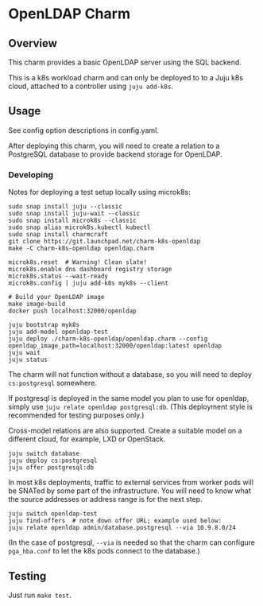 # OpenLDAP Charm

## Overview

This charm provides a basic OpenLDAP server using the SQL backend.

This is a k8s workload charm and can only be deployed to to a Juju k8s
cloud, attached to a controller using `juju add-k8s`.

## Usage

See config option descriptions in config.yaml.

After deploying this charm, you will need to create a relation to a PostgreSQL
database to provide backend storage for OpenLDAP.

### Developing

Notes for deploying a test setup locally using microk8s:

    sudo snap install juju --classic
    sudo snap install juju-wait --classic
    sudo snap install microk8s --classic
    sudo snap alias microk8s.kubectl kubectl
    sudo snap install charmcraft
    git clone https://git.launchpad.net/charm-k8s-openldap
    make -C charm-k8s-openldap openldap.charm

    microk8s.reset  # Warning! Clean slate!
    microk8s.enable dns dashboard registry storage
    microk8s.status --wait-ready
    microk8s.config | juju add-k8s myk8s --client

    # Build your OpenLDAP image
    make image-build
    docker push localhost:32000/openldap

    juju bootstrap myk8s
    juju add-model openldap-test
    juju deploy ./charm-k8s-openldap/openldap.charm --config openldap_image_path=localhost:32000/openldap:latest openldap
    juju wait
    juju status

The charm will not function without a database, so you will need to
deploy `cs:postgresql` somewhere.

If postgresql is deployed in the same model you plan to use for
openldap, simply use `juju relate openldap postgresql:db`.  (This
deployment style is recommended for testing purposes only.)

Cross-model relations are also supported.  Create a suitable model on
a different cloud, for example, LXD or OpenStack.

    juju switch database
    juju deploy cs:postgresql
    juju offer postgresql:db

In most k8s deployments, traffic to external services from worker pods
will be SNATed by some part of the infrastructure.  You will need to
know what the source addresses or address range is for the next step.

    juju switch openldap-test
    juju find-offers  # note down offer URL; example used below:
    juju relate openldap admin/database.postgresql --via 10.9.8.0/24

(In the case of postgresql, `--via` is needed so that the charm can
configure `pga_hba.conf` to let the k8s pods connect to the database.)


## Testing

Just run `make test`.
